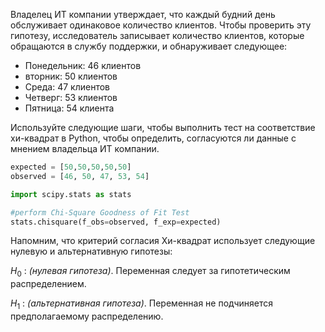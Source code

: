 Владелец ИТ компании утверждает, что каждый будний день обслуживает одинаковое количество клиентов. Чтобы проверить эту гипотезу,
исследователь записывает количество клиентов, которые обращаются в
службу поддержки, и обнаруживает следующее:

-   Понедельник: 46 клиентов
-   вторник: 50 клиентов
-   Среда: 47 клиентов
-   Четверг: 53 клиентов
-   Пятница: 54 клиента

Используйте следующие шаги, чтобы выполнить тест на соответствие
хи-квадрат в Python, чтобы определить, согласуются ли данные с  мнением владельца ИТ компании.

``` python
expected = [50,50,50,50,50]
observed = [46, 50, 47, 53, 54]
```

``` python
import scipy.stats as stats

#perform Chi-Square Goodness of Fit Test
stats.chisquare(f_obs=observed, f_exp=expected)
```


Напомним, что критерий согласия Хи-квадрат использует следующие нулевую
и альтернативную гипотезы:

$H_0$ : *(нулевая гипотеза)*. Переменная следует за гипотетическим
распределением.

$H_1$ : *(альтернативная гипотеза)*. Переменная не подчиняется
предполагаемому распределению.
